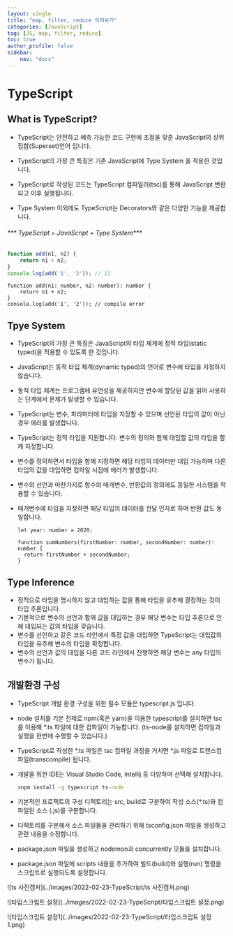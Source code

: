 ```yaml
---
layout: single
title: "map, filter, reduce 익혀보기"
categories: [JavaScript]
tag: [JS, map, filter, reduce]
toc: true
author_profile: false
sidebar:
    nav: "docs"
---
```


# TypeScript



## What is TypeScript?

* TypeScript는 안전하고 예측 가능한 코드  구현에 초점을 맞춘 JavaScript의 상위집합(Superset)언어 입니다.

* TypeScript의 가장 큰 특징은 기존 JavaScript에 Type System 을 적용한 것입니다.

* TypeScript로 작성된 코드는 TypeScript 컴파일러(tsc)를 통해 JavaScript 변환되고 이후 실행됩니다.

* Type System 이외에도 TypeScript는 Decorators와 같은 다양한 기능을 제공합니다.

  

###### ***                                             TypeScript  =  JavaScript  +  Type System***

```javascript
function add(n1, n2) {
	return n1 + n2;
}
console.log(add('1', '2')); // 12
```

```tsx
function add(n1: number, n2: number): number {
	return n1 + n2;
}
console.log(add('1', '2')); // compile error
```

## Tpye System

* TypeScript의 가장 큰 특징은 JavaScript의 타입 체계에 정적 타입(static typed)을 적용할 수 있도록 한 것입니다.

* JavaScript는 동적 타입 체계(dynamic typed)의 언어로 변수에 타입을 지정하지 않습니다.

* 동적 타입 체계는 프로그램에 유연성을 제공하지만 변수에 할당된 값을 읽어 사용하는 단계에서 문제가 발생할 수 있습니다.

* TypeScript는 변수, 파라미터에 타입을 지정할 수 있으며 선언된 타입의 값이 아닌 경우 에러를 발생합니다.

* TypeScript는 정적 타입을 지원합니다. 변수의 정의와 함께 대입할 값의 타입을 함께 지정합니다.

* 변수를 정의하면서 타입을 함께 지정하면 해당 타입의 데이터만 대입 가능하며 다른 타입의 값을 대입하면 컴파일 시점에 에러가 발생합니다.

* 변수의 선언과 마찬가지로 함수의 매개변수, 반환값의 정의에도 동일한 시스템을 적용할 수 있습니다.

* 매개변수에 타입을 지정하면 해당 타입의 데이터를 전달 인자로 하며 반환 값도 동일합니다.

  ```tsx
  let year: number = 2020;
  
  function sumNumbers(firstNumber: number, secondNumber: number): number {
  	return firstNumber + secondNumber;
  }
  ```



## Type Inference

* 정적으로 타입을 명시하지 않고 대입하는 값을 통해 타입을 유추해 결정하는 것이 타입 추론입니다.
* 기본적으로 변수의 선언과 함께 값을 대입하는 경우 해당 변수는 타입 추론으로 인해 대입되는 값의 타입을 갖습니다.
* 변수를 선언하고 같은 코드 라인에서 특정 값을 대입하면 TypeScript는 대입값의 타입을 유추해 변수의 타입을 확정합니다.
* 변수의 선언과 값의 대입을 다른 코드 라인에서 진행하면 해당 변수는 any 타입의 변수가 됩니다.



## 개발환경 구성

* TypeScript 개발 환경 구성을 위한 필수 모듈은 typescript.js 입니다.

* node 설치를 기본 전제로 npm(혹은 yarn)을 이용한 typescript를 설치하면 tsc를 이용해 *.ts 파일에 대한 컴파일이 가능합니다. (ts-node를 설치하면 컴파일과 실행을 한번에 수행할 수 있습니다.)

* TypeScript로 작성한 *.ts 파일은 tsc 컴파일 과정을 거치면 *.js 파일로 트랜스컴파일(transcompile) 됩니다.

* 개발을 위한 IDE는 Visual Studio Code, Intellij 등 다양하며 선택해 설치합니다.

  ```cmd
  >npm install -g typescript ts-node
  ```

* 기본적인 프로젝트의 구성 디렉토리는 src, build로 구분하여 작성 소스(*.ts)와 컴파일된 소스 (.js)를 구분합니다.

* 디렉토리를 구분해서 소스 파일들을 관리하기 위해 tsconfig.json 파일을 생성하고 관련 내용을 수정합니다.

* package.json 파일을 생성하고 nodemon과 concurrently 모듈을 설치합니다.

* package.json 파일에 scripts 내용을 추가하여 빌드(build)와 실행(run) 명령을 스크립트로 실행되도록 설정합니다. 

![ts 사진캡처](../images/2022-02-23-TypeScript/ts 사진캡처.png)

![타입스크립트 설정](../images/2022-02-23-TypeScript/타입스크립트 설정.png)

![타입스크립트 설정1](../images/2022-02-23-TypeScript/타입스크립트 설정1.png)
